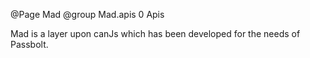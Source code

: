 @Page Mad
@group Mad.apis 0 Apis

Mad is a layer upon canJs which has been developed for the needs of Passbolt.